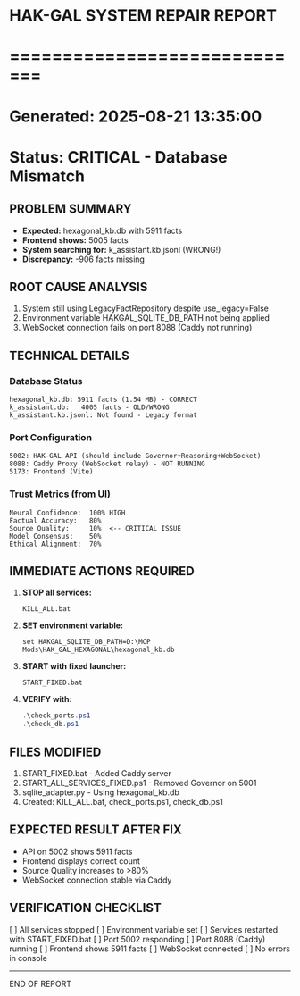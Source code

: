 # HAK-GAL SYSTEM REPAIR REPORT
# =============================
# Generated: 2025-08-21 13:35:00
# Status: CRITICAL - Database Mismatch

## PROBLEM SUMMARY
- **Expected:** hexagonal_kb.db with 5911 facts
- **Frontend shows:** 5005 facts  
- **System searching for:** k_assistant.kb.jsonl (WRONG!)
- **Discrepancy:** -906 facts missing

## ROOT CAUSE ANALYSIS
1. System still using LegacyFactRepository despite use_legacy=False
2. Environment variable HAKGAL_SQLITE_DB_PATH not being applied
3. WebSocket connection fails on port 8088 (Caddy not running)

## TECHNICAL DETAILS

### Database Status
```
hexagonal_kb.db: 5911 facts (1.54 MB) - CORRECT
k_assistant.db:   4005 facts - OLD/WRONG
k_assistant.kb.jsonl: Not found - Legacy format
```

### Port Configuration
```
5002: HAK-GAL API (should include Governor+Reasoning+WebSocket)
8088: Caddy Proxy (WebSocket relay) - NOT RUNNING
5173: Frontend (Vite)
```

### Trust Metrics (from UI)
```
Neural Confidence:  100% HIGH
Factual Accuracy:   80%
Source Quality:     10%  <-- CRITICAL ISSUE
Model Consensus:    50%
Ethical Alignment:  70%
```

## IMMEDIATE ACTIONS REQUIRED

1. **STOP all services:**
   ```batch
   KILL_ALL.bat
   ```

2. **SET environment variable:**
   ```batch
   set HAKGAL_SQLITE_DB_PATH=D:\MCP Mods\HAK_GAL_HEXAGONAL\hexagonal_kb.db
   ```

3. **START with fixed launcher:**
   ```batch
   START_FIXED.bat
   ```

4. **VERIFY with:**
   ```powershell
   .\check_ports.ps1
   .\check_db.ps1
   ```

## FILES MODIFIED
1. START_FIXED.bat - Added Caddy server
2. START_ALL_SERVICES_FIXED.ps1 - Removed Governor on 5001
3. sqlite_adapter.py - Using hexagonal_kb.db
4. Created: KILL_ALL.bat, check_ports.ps1, check_db.ps1

## EXPECTED RESULT AFTER FIX
- API on 5002 shows 5911 facts
- Frontend displays correct count
- Source Quality increases to >80%
- WebSocket connection stable via Caddy

## VERIFICATION CHECKLIST
[ ] All services stopped
[ ] Environment variable set
[ ] Services restarted with START_FIXED.bat
[ ] Port 5002 responding
[ ] Port 8088 (Caddy) running
[ ] Frontend shows 5911 facts
[ ] WebSocket connected
[ ] No errors in console

---
END OF REPORT
